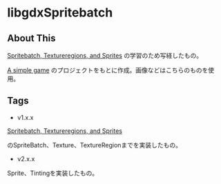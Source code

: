 # libgdxSpritebatch

## About This

[Spritebatch, Textureregions, and Sprites](https://github.com/libgdx/libgdx/wiki/Spritebatch%2C-Textureregions%2C-and-Sprites)
の学習のため写経したもの。

[A simple game](https://github.com/libgdx/libgdx/wiki/A-simple-game)
のプロジェクトをもとに作成。画像などはこちらのものを使用。

## Tags

* v1.x.x

[Spritebatch, Textureregions, and Sprites](https://github.com/libgdx/libgdx/wiki/Spritebatch%2C-Textureregions%2C-and-Sprites)

のSpriteBatch、Texture、TextureRegionまでを実装したもの。

* v2.x.x

Sprite、Tintingを実装したもの。
